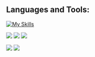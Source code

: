 
## Languages and Tools:

[![My Skills](https://skillicons.dev/icons?i=js,ts,react,nextjs,nodejs,svelte,vuejs,tailwindcss,materialui,html,css,sass,bootstrap,py,flutter,fastapi,postgres,postman,vscode,git,github,githubactions,webpack,jest,vercel)](https://skillicons.dev)

<p align="top">
  <img src="https://img.shields.io/github/stars/kellydanielo?style=for-the-badge&logo=github&color=005FED" />
  <img src="https://img.shields.io/github/followers/kellydanielo?style=for-the-badge&logo=github&color=FCC624" />
  <img src="https://img.shields.io/github/license/kellydanielo/responsive-admin-dashboard?style=for-the-badge&logo=github&color=A81D33" />
</p>

<p>
  <img src="https://github-readme-stats.vercel.app/api/top-langs/?username=kellydanielo&theme=transparent&langs_count=8&layout=compact&hide_border=true" align="top" />
  <img src="https://streak-stats.demolab.com/?user=kellydanielo&theme=transparent&hide_border=true&stroke=transparent" align="top" /> 
</p>
